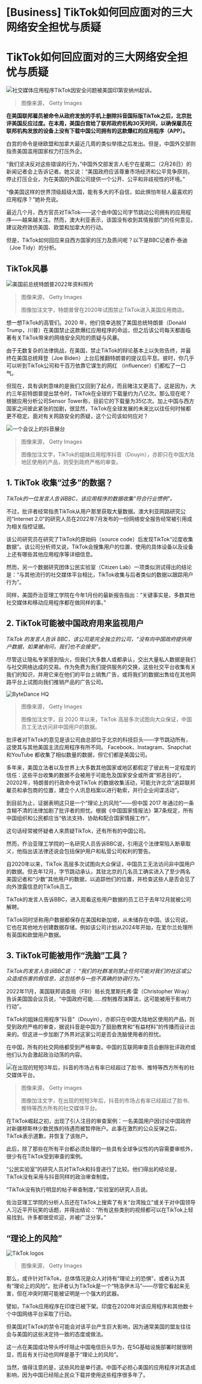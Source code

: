 # [Business] TikTok如何回应面对的三大网络安全担忧与质疑

#  TikTok如何回应面对的三大网络安全担忧与质疑


![社交媒体应用程序TikTok因安全问题被美国印第安纳州起诉。](_127924726_tiktok.jpg)

> 图像来源，  Getty Images

**在美国联邦雇员被命令从政府发放的手机上删除抖音国际版TikTok之后，北京批评美国反应过度。在本周，美国白宫给了联邦政府机构30天时间，以确保雇员在联邦机构发放的设备上没有下载中国公司拥有的这款爆红的应用程序（APP）。**

白宫的命令是继欧盟和加拿大最近几周的类似举措之后发出。但是，中国外交部则指责美国滥用国家权力打压外企。

“我们坚决反对这些错误的行为，”中国外交部发言人毛宁在星期二（2月28日）的新闻记者会上告诉记者。她又说：“美国政府应该尊重市场经济和公平竞争原则，停止打压企业，为在美国的外国公司提供一个公开、公平和非歧视性的环境。”

“像美国这样的世界顶级超级大国，能有多大的不自信，如此惧怕年轻人最喜欢的应用程序？”她补充说。

最近几个月，西方官员对TikTok——这个由中国公司字节跳动公司拥有的应用程序——越来越关注。然而，澳大利亚表示，该国没有收到其情报部门的任何意见，建议政府效仿美国、欧盟和加拿大的行动。

但是，TikTok如何回应来自西方国家的压力及质问呢？以下是BBC记者乔·泰迪（Joe Tidy）的分析。

##  TikTok风暴

![美国前总统特朗普2022年资料照片](_128420729_trump-gettyimages-1413333546.jpg)

> 图像来源，  Getty Images
>
> 图像加注文字，特朗普曾在2020年试图禁止TikTok进入美国应用商店。

想一想TikTok的高管们。2020 年，他们侥幸逃脱了美国总统特朗普（Donald Trump，川普）在美国禁止这款爆红应用程序的命运，但之后该公司每天都面临著有关TikTok带来的网络安全风险的质疑与风暴。

由于无数复杂的法律挑战，在美国，禁止TikTok的辩论基本上以失败告终，并最终在美国总统拜登（Joe Biden）上台后推翻特朗普的提议后平息。彼时，你几乎可以听到TikTok公司和千百万依靠它谋生的网红 （influencer）们都松了一口气。

但现在，具有讽刺意味的是我们又回到了起点，而且赌注又更高了。这是因为，大约三年前特朗普提出禁令时，TikTok在全球的下载量约为八亿次。那么现在呢？根据应用分析公司Sensor Tower称，目前它的下载量为35亿次。加上中国与西方国家之间彼此紧张的加剧，很显然，TikTok在全球发展的未来比以往任何时候都更不稳定。面对有关网路安全的质疑，这个公司该如何应对？

![一个会议上的抖音展台](_128801812_4f8fa067-e76b-4ad5-99be-85452842338a.jpg)

> 图像来源，  Getty Images
>
> 图像加注文字，TikTok的姐妹应用程序抖音（Douyin），亦即只在中国大陆地区使用的产品，则受到政府严格的审查。

##  1\. TikTok 收集“过多”的数据？

_TikTok的一位发言人告诉BBC，该应用程序的数据收集“符合行业惯例”。_

不过，批评者经常指责TikTok从用户那里获取大量数据。澳大利亚网路研究公司“Internet 2.0”的研究人员在2022年7月发布的一份网络安全报告经常被引用成为相关指控证据。

该公司研究员在研究了TikTok的原始码（source code）后发现TikTok“过度收集数据”。该公司分析师又说，TikTok会搜集用户的位置、使用的具体设备以及设备上还有哪些其他应用程序等详细信息。

然而，另一个数据研究团体公民实验室（Citizen Lab）一项类似测试得出的结论是：“与其他流行的社交媒体平台相比，TikTok收集与后者类似的数据以跟踪用户行为”。

同样，美国乔治亚理工学院在今年1月份的最新报告指出：“关键事实是，多数其他社交媒体和移动应用程序都在做同样的事。”

##  2\. TikTok可能被中国政府用来监视用户

_TikTok 的发言人告诉 BBC，该公司是完全独立的公司，“没有向中国政府提供用户数据，如果被询问，我们也不会接受”。_

尽管这让隐私专家感到恼火，但我们大多数人或都承认，交出大量私人数据是我们与社交网络达成的交易。作为免费为我们提供服务的交换，这些社交平台收集有关我们的知识，并用它来在他们的平台上销售广告，或将我们的数据出售给在其他网路平台上试图向我们推销产品的广告公司。

![ByteDance HQ](_128803141_9cb7f133-0396-4fbd-9bb9-cf4c66faba4b.jpg)

> 图像来源，  Getty Images
>
> 图像加注文字，自 2020 年以来，TikTok 高层多次试图向大众保证，中国员工无法访问非中国用户的数据。

批评者对TikTok的意见是该公司由总部位于北京的科技巨头——字节跳动所有，这使其与其他美国主流应用程序有所不同。 Facebook、Instagram、Snapchat 和YouTube 都收集了相似数量的数据，但它们都是美国公司。

多年来，美国立法者以及世界上大多数其他国家或地区都假定了彼此有一定程度的信任：这些平台收集的数据不会被用于可能危及国家安全或所谓“邪恶目的”。20202年，特朗普的行政命令说TikTok 的数据收集活动，可能允许北京“追踪联邦雇员和承包商的位置，建立个人讯息档案以进行勒索，并行企业间谍活动”。

到目前为止，证据表明这只是一个“理论上的风险”——但中国 2017 年通过的一条含糊不清的法律加剧了批评者的担忧。根据《中国国家情报法》第7条规定，所有中国组织和公民都应当“依法支持、协助和配合国家情报工作”。

这句话经常被怀疑者人来质疑TikTok，还有所有的中国公司。

然而，乔治亚理工学院的一名研究人员告诉BBC说，引用这个法律常陷入断章取义，他指出该法律还说会包括保护用户和私营公司权利的警告。

自2020年以来，TikTok 高层多次试图向大众保证，中国员工无法访问非中国用户的数据。但去年12月，字节跳动承认，其驻北京的几名员工确实进入了至少两名美国记者和“少数”其他用户的数据，以追踪他们的位置，并检查这些人是否会见了向外泄露信息的TikTok员工。

TikTok的发言人告诉BBC，进入观看这些用户数据的员工已于去年12月就被公司解聘。

TikTok同时坚称用户数据都保存在美国和新加坡，从未储存在中国。该公司说，它也在其他地方创建数据存储，例如该公司计划从2024年开始，在爱尔兰处理所有英国和欧盟用户数据。

##  3\. TikTok可能被用作“洗脑”工具？

_TikTok的发言人告诉BBC说_ _：_ _“我们的社群准则禁止任何可能对我们的社区或公众造成伤害的假信息，这包括参与一些不真确的协调行为。”_

2022年11月，美国联邦调查局（FBI）局长克里斯托弗·雷（Christopher Wray）告诉美国国会议员说，“中国政府可能......控制推荐演算法，这可能被用于影响力行动”。

TikTok的姐妹应用程序“抖音”（Douyin），亦即只在中国大陆地区使用的产品，则受到政府严格的审查，据说抖音是中国为了鼓励教育和“有益材料”的传播而设计出来的。但这进一步加剧了外界对这家公司是否会洗脑使用者的担忧。

在中国，所有的社交网络都受到严格审查。中国的互联网审查员会删除批评政府或他们认为会激起政治动荡的内容。

![在出现的短短3年后，抖音的市场占有率已经超过了脸书、推特等西方所有的社交媒体平台。](_113311414_53356360.jpg)

> 图像来源，  Getty images
>
> 图像加注文字，在出现的短短3年后，抖音的市场占有率已经超过了脸书、推特等西方所有的社交媒体平台。

在TikTok崛起之初，出现了引人注目的审查案例：一名美国用户因讨论中国政府对新疆穆斯林少数民族的待遇而被暂停账户。此事在激烈的公众反弹之后，TikTok表示道歉，并恢复了该账户。

此后，除了那些在所有平台都必须处理的一些具有全球争议性的内容需要审核外，很少有在TikTok受到审查的案例。

“公民实验室”的研究人员对TikTok和抖音进行了比较。他们得出的结论是，TikTok没有采用与抖音同样的政治审查制度。

“TikTok没有执行明显的帖子审查制度，”实验室的研究人员说。

佐治亚理工学院的分析人员还在TikTok上搜索了有关“台湾独立”或关于对中国领导人习近平开玩笑的话题，并得出结论：“所有这些类别的视频都可以在TikTok上轻易找到。许多都很受欢迎，并被广泛分享。”

##  “理论上的风险”

![TikTok logos](_126853679_gettyimages-1236533862-594x594.jpg)

> 图像来源，  Getty Images

那么，或许针对TikTok，总体情况是众人对持有“理论上的恐惧”，或者认为其有“理论上的风险”。批评者认为TikTok是一个“特洛伊木马”——尽管它看起来无害，但在冲突时期可能被证明是一个强大的武器。

譬如，TikTok应用程序在印度已被下架。印度在2020年对该应用程序和其他数十个中国网络平台采取了行动。

但美国对TikTok的禁令可能会对该平台产生巨大影响，因为通常美国的盟友往往会与美国的这些决定持一致的态度或做法。

这一点在美国成功带头呼吁阻止中国电信巨头华为，在5G基础设施部署时就很明显，而且有关行动也同样是基于“理论上的风险”。

当然，值得注意的是，这些风险是单行道。中国不必担心美国的应用程序对其造成影响，因为中国已经阻止民众下载并使用这些程序很多年了。


